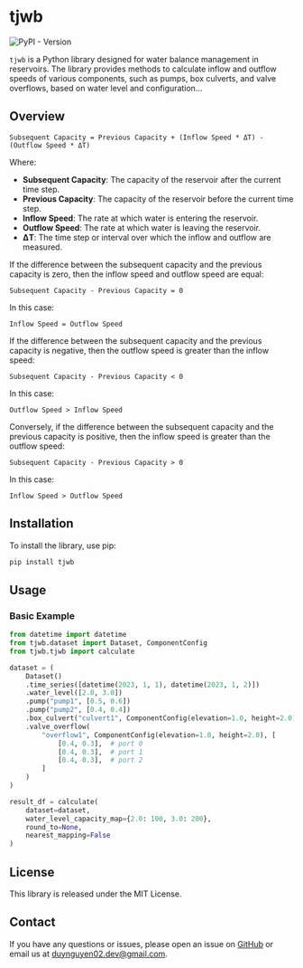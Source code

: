 # tjwb

![PyPI - Version](https://img.shields.io/pypi/v/tjwb)

`tjwb` is a Python library designed for water balance management in reservoirs. The library provides methods to
calculate inflow and outflow speeds of various components, such as pumps, box culverts, and valve overflows, based on
water level and configuration...

## Overview

```
Subsequent Capacity = Previous Capacity + (Inflow Speed * ΔT) - (Outflow Speed * ΔT)
```

Where:

- **Subsequent Capacity**: The capacity of the reservoir after the current time step.
- **Previous Capacity**: The capacity of the reservoir before the current time step.
- **Inflow Speed**: The rate at which water is entering the reservoir.
- **Outflow Speed**: The rate at which water is leaving the reservoir.
- **ΔT**: The time step or interval over which the inflow and outflow are measured.

If the difference between the subsequent capacity and the previous capacity is zero, then the inflow speed and outflow
speed
are equal:

```
Subsequent Capacity - Previous Capacity = 0
```

In this case:

```
Inflow Speed = Outflow Speed
```

If the difference between the subsequent capacity and the previous capacity is negative, then the outflow speed is
greater
than the inflow speed:

```
Subsequent Capacity - Previous Capacity < 0
```

In this case:

```
Outflow Speed > Inflow Speed
```

Conversely, if the difference between the subsequent capacity and the previous capacity is positive, then the inflow
speed
is greater than the outflow speed:

```
Subsequent Capacity - Previous Capacity > 0
```

In this case:

```
Inflow Speed > Outflow Speed
```

## Installation

To install the library, use pip:

```bash
pip install tjwb
```

## Usage

### Basic Example

```python
from datetime import datetime
from tjwb.dataset import Dataset, ComponentConfig
from tjwb.tjwb import calculate

dataset = (
    Dataset()
    .time_series([datetime(2023, 1, 1), datetime(2023, 1, 2)])
    .water_level([2.0, 3.0])
    .pump("pump1", [0.5, 0.6])
    .pump("pump2", [0.4, 0.4])
    .box_culvert("culvert1", ComponentConfig(elevation=1.0, height=2.0), [0.7, 0.8])
    .valve_overflow(
        "overflow1", ComponentConfig(elevation=1.0, height=2.0), [
            [0.4, 0.3],  # port 0
            [0.4, 0.3],  # port 1
            [0.4, 0.3],  # port 2
        ]
    )
)

result_df = calculate(
    dataset=dataset,
    water_level_capacity_map={2.0: 100, 3.0: 200},
    round_to=None,
    nearest_mapping=False
)
```
## License

This library is released under the MIT License.

## Contact

If you have any questions or issues, please open an issue on [GitHub](https://github.com/duynguyen02/tjwb/issues) or
email us at [duynguyen02.dev@gmail.com](mailto:duynguyen02.dev@gmail.com).
